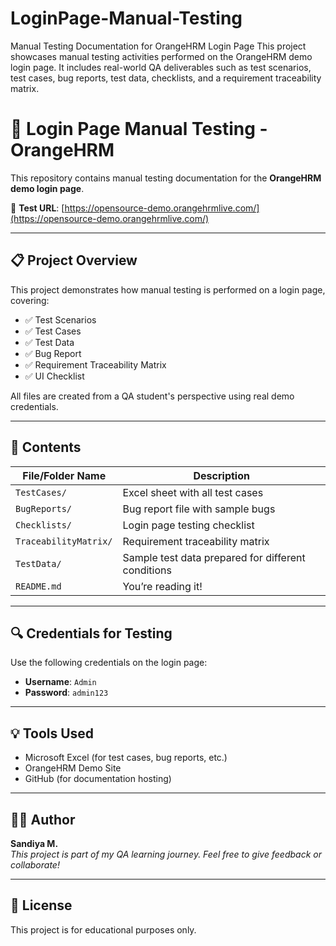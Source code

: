 # LoginPage-Manual-Testing
Manual Testing Documentation for OrangeHRM Login Page This project showcases manual testing activities performed on the OrangeHRM demo login page. It includes real-world QA deliverables such as test scenarios, test cases, bug reports, test data, checklists, and a requirement traceability matrix.


# 🧪 Login Page Manual Testing - OrangeHRM

This repository contains manual testing documentation for the **OrangeHRM demo login page**.

🔗 **Test URL**: [https://opensource-demo.orangehrmlive.com/](https://opensource-demo.orangehrmlive.com/)

---

## 📋 Project Overview

This project demonstrates how manual testing is performed on a login page, covering:

- ✅ Test Scenarios
- ✅ Test Cases
- ✅ Test Data
- ✅ Bug Report
- ✅ Requirement Traceability Matrix
- ✅ UI Checklist

All files are created from a QA student's perspective using real demo credentials.

---

## 🧾 Contents

| File/Folder Name             | Description                                        |
|-----------------------------|----------------------------------------------------|
| `TestCases/`                | Excel sheet with all test cases                    |
| `BugReports/`               | Bug report file with sample bugs                   |
| `Checklists/`               | Login page testing checklist                       |
| `TraceabilityMatrix/`       | Requirement traceability matrix                    |
| `TestData/`                 | Sample test data prepared for different conditions |
| `README.md`                 | You’re reading it!                                 |

---

## 🔍 Credentials for Testing

Use the following credentials on the login page:

- **Username**: `Admin`
- **Password**: `admin123`

---

## 💡 Tools Used

- Microsoft Excel (for test cases, bug reports, etc.)
- OrangeHRM Demo Site
- GitHub (for documentation hosting)

---

## 👩‍💻 Author

**Sandiya M.**   
*This project is part of my QA learning journey. Feel free to give feedback or collaborate!*

---

## 📎 License

This project is for educational purposes only.
